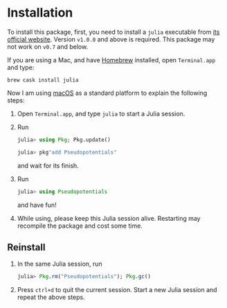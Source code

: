 # Installation

To install this package, first, you need to install a `julia` executable from
[its official website](https://julialang.org/downloads/). Version `v1.0.0` and
above is required. This package may not work on `v0.7` and below.

If you are using a Mac, and have [Homebrew](https://brew.sh) installed, open
`Terminal.app` and type:

```shell
brew cask install julia
```

Now I am using [macOS](https://en.wikipedia.org/wiki/MacOS) as a standard
platform to explain the following steps:

1. Open `Terminal.app`, and type `julia` to start a Julia session.

2. Run

   ```julia
   julia> using Pkg; Pkg.update()

   julia> pkg"add Pseudopotentials"
   ```

   and wait for its finish.

3. Run

   ```julia
   julia> using Pseudopotentials
   ```

   and have fun!

4. While using, please keep this Julia session alive. Restarting may recompile
   the package and cost some time.

## Reinstall

1. In the same Julia session, run

   ```julia
   julia> Pkg.rm("Pseudopotentials"); Pkg.gc()
   ```

2. Press `ctrl+d` to quit the current session. Start a new Julia session and
   repeat the above steps.
